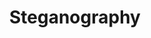 ---
layout: tag-list
type: tag
title: Steganography
slug: Steganography
category: Tag
sidebar: false
description: >
    MariaDB es un sistema de gestión de bases de datos derivado de MySQL.
---